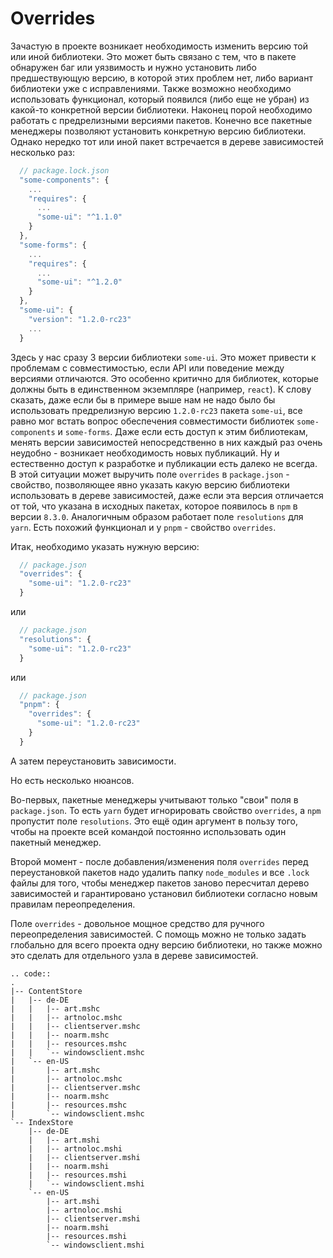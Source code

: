  # Overrides #

  Зачастую в проекте возникает необходимость изменить версию той или иной библиотеки. Это может быть связано с тем, что в пакете обнаружен
баг или уязвимость и нужно установить либо предшествующую версию, в которой этих проблем нет, либо вариант библиотеки уже с исправлениями. Также возможно необходимо
использовать функционал, который появился (либо еще  не убран) из какой-то конкретной версии библиотеки. Наконец порой необходимо работать с предрелизными версиями пакетов.
  Конечно все пакетные менеджеры позволяют установить конкретную версию библиотеки. Однако нередко тот или иной пакет встречается в дереве зависимостей несколько раз:

```javascript
  // package.lock.json
  "some-components": {
    ...
    "requires": {
      ...
      "some-ui": "^1.1.0"
    }
  },
  "some-forms": {
    ...
    "requires": {
      ...
      "some-ui": "^1.2.0"
    }
  },
  "some-ui": {
    "version": "1.2.0-rc23"
    ...
  }
```

  Здесь у нас сразу 3 версии библиотеки `some-ui`. Это может привести к проблемам с совместимостью, если API или поведение между версиями отличаются. Это особенно критично для библиотек, которые
должны быть в единственном экземпляре (например, `react`). К слову сказать, даже если бы в примере выше нам не надо было бы использовать предрелизную версию `1.2.0-rc23` пакета `some-ui`,
все равно мог встать вопрос обеспечения совместимости библиотек `some-components` и `some-forms`. Даже если есть доступ к этим библиотекам, менять версии зависимостей непосредственно в них каждый раз очень неудобно - возникает необходимость новых публикаций. Ну и естественно доступ к разработке и публикации есть далеко не всегда.
  В этой ситуации может выручить поле `overrides` в `package.json` - свойство, позволяющее явно указать какую версию библиотеки использовать в дереве зависимостей, даже если эта версия отличается
  от той, что указана в исходных пакетах, которое появилось в `npm` в версии `8.3.0`. Аналогичным образом работает поле `resolutions` для `yarn`. Есть похожий функционал и у `pnpm` - свойство `overrides`.

  Итак, необходимо указать нужную версию:

```javascript
  // package.json
  "overrides": {
    "some-ui": "1.2.0-rc23"
  }
```
  или
```javascript
  // package.json
  "resolutions": {
    "some-ui": "1.2.0-rc23"
  }
```
  или 
```javascript
  // package.json
  "pnpm": {
    "overrides": {
      "some-ui": "1.2.0-rc23"
    }
  }
```
  А затем переустановить зависимости.

Но есть несколько нюансов.

Во-первых, пакетные менеджеры учитывают только "свои" поля в `package.json`. То есть `yarn` будет игнорировать свойство `overrides`, а `npm` пропустит поле `resolutions`. 
Это ещё один аргумент в пользу того, чтобы на проекте всей командой постоянно использовать один пакетный менеджер.

Второй момент - после добавления/изменения поля `overrides` перед переустановкой пакетов надо удалить папку `node_modules` и все `.lock` файлы для того, чтобы
менеджер пакетов заново пересчитал дерево зависимостей и гарантировано установил библиотеки согласно новым правилам переопределения.

Поле `overrides` - довольное мощное средство для ручного переопределения зависимостей. C помощь можно не только задать глобально для всего проекта одну версию библиотеки,
но также можно это сделать для отдельного узла в дереве зависимостей.



````
.. code::
.
|-- ContentStore
|   |-- de-DE
|   |   |-- art.mshc
|   |   |-- artnoloc.mshc
|   |   |-- clientserver.mshc
|   |   |-- noarm.mshc
|   |   |-- resources.mshc
|   |   `-- windowsclient.mshc
|   `-- en-US
|       |-- art.mshc
|       |-- artnoloc.mshc
|       |-- clientserver.mshc
|       |-- noarm.mshc
|       |-- resources.mshc
|       `-- windowsclient.mshc
`-- IndexStore
    |-- de-DE
    |   |-- art.mshi
    |   |-- artnoloc.mshi
    |   |-- clientserver.mshi
    |   |-- noarm.mshi
    |   |-- resources.mshi
    |   `-- windowsclient.mshi
    `-- en-US
        |-- art.mshi
        |-- artnoloc.mshi
        |-- clientserver.mshi
        |-- noarm.mshi
        |-- resources.mshi
        `-- windowsclient.mshi
````